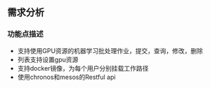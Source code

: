 ## 需求分析
### 功能点描述
* 支持使用GPU资源的机器学习批处理作业，提交，查询，修改，删除
* 列表支持设置gpu资源
* 支持docker镜像，为每个用户分别挂载工作路径
* 使用chronos和mesos的Restful api